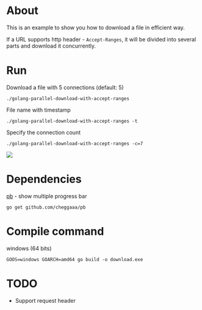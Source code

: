 # About

This is an example to show you how to download a file in efficient way.

If a URL supports http header - `Accept-Ranges`, it will be divided into several parts and download it concurrently.

# Run

Download a file with 5 connections (default: 5)

    ./golang-parallel-download-with-accept-ranges

File name with timestamp

    ./golang-parallel-download-with-accept-ranges -t

Specify the connection count

    ./golang-parallel-download-with-accept-ranges -c=7


![](https://github.com/jex-lin/golang-parallel-download-with-accept-ranges/blob/master/run.gif)

# Dependencies

[pb](github.com/cheggaaa/pb) - show multiple progress bar

    go get github.com/cheggaaa/pb

# Compile command

windows (64 bits)

    GOOS=windows GOARCH=amd64 go build -o download.exe

# TODO

* Support request header


